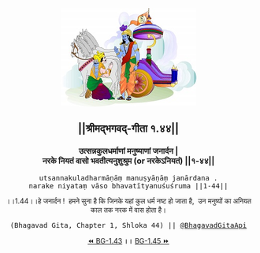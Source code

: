 <center><img src="../../asset/BG.png" alt="#API #bhagavadgitaapi #slok #nodejs #js #api #gitaapi #krishna #hinduism #vedic #ISKCON #shreemadbhagavadgita #technology"/>
<h2>||श्रीमद्‍भगवद्‍-गीता १.४४||</h2>
<h3>उत्सन्नकुलधर्माणां मनुष्याणां जनार्दन |<br/>नरके नियतं वासो भवतीत्यनुशुश्रुम (or नरकेऽनियतं) ||१-४४||</h3>
<pre>utsannakuladharmāṇāṃ manuṣyāṇāṃ janārdana .<br/>narake niyataṃ vāso bhavatītyanuśuśruma ||1-44||</pre>
<p>।।1.44।।हे जनार्दन !  हमने सुना है कि जिनके यहां कुल धर्म नष्ट हो जाता है,  उन मनुष्यों का अनियत काल तक नरक में वास होता है।</p>
<pre>(Bhagavad Gita, Chapter 1, Shloka 44) || <a href="https://twitter.com/bhagavadgitaapi">@BhagavadGitaApi</a></pre><a href="../../1/43">⏪  BG-1.43</a><b>        ।।        </b><a href="../../1/45">BG-1.45  ⏩</a></center>